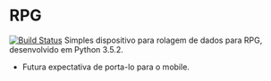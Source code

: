 # RPG
[![Build Status](https://travis-ci.org/Bhyan/RPG.svg?branch=master)](https://travis-ci.org/Bhyan/RPG)
Simples dispositivo para rolagem de dados para RPG, desenvolvido em Python 3.5.2.

* Futura expectativa de porta-lo para o mobile.
